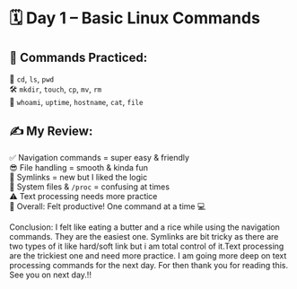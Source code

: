 # 🗓️ Day 1 – Basic Linux Commands

## 🧰 Commands Practiced:
📁 `cd`, `ls`, `pwd`  
🛠️ `mkdir`, `touch`, `cp`, `mv`, `rm`  
🧠 `whoami`, `uptime`, `hostname`, `cat`, `file`

## ✍️ My Review:
✅ Navigation commands = super easy & friendly  
😎 File handling = smooth & kinda fun  
🔗 Symlinks = new but I liked the logic  
🧩 System files & `/proc` = confusing at times  
⚠️ Text processing needs more practice  
🎯 Overall: Felt productive! One command at a time 💻

Conclusion: 
I felt like eating a butter and a rice while using the navigation commands. They are the easiest one. Symlinks are bit tricky as there are two types of it like hard/soft link but i am total control of it.Text processing are the trickiest one and need more practice. I am going more deep on text processing commands for the next day. For then thank you for reading this. See you on next day.!!
